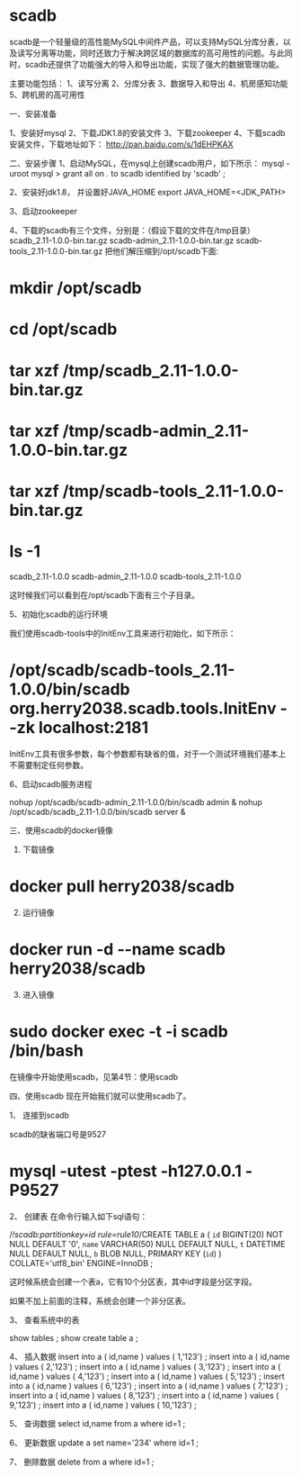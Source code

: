 # scadb

scadb是一个轻量级的高性能MySQL中间件产品，可以支持MySQL分库分表，以及读写分离等功能，同时还致力于解决跨区域的数据库的高可用性的问题。与此同时，scadb还提供了功能强大的导入和导出功能，实现了强大的数据管理功能。

主要功能包括：
1、读写分离
2、分库分表
3、数据导入和导出
4、机房感知功能
5、跨机房的高可用性




一、安装准备

1、安装好mysql
2、下载JDK1.8的安装文件
3、下载zookeeper
4、下载scadb安装文件，下载地址如下：
http://pan.baidu.com/s/1dEHPKAX


二、安装步骤
1、启动MySQL，在mysql上创建scadb用户，如下所示：
mysql -uroot 
mysql > grant all on *.* to scadb identified by 'scadb' ;

2、安装好jdk1.8， 并设置好JAVA_HOME
export JAVA_HOME=<JDK_PATH>

3、启动zookeeper

4、下载的scadb有三个文件，分别是：（假设下载的文件在/tmp目录）
scadb_2.11-1.0.0-bin.tar.gz
scadb-admin_2.11-1.0.0-bin.tar.gz
scadb-tools_2.11-1.0.0-bin.tar.gz
把他们解压缩到/opt/scadb下面:


# mkdir /opt/scadb
# cd /opt/scadb
# tar xzf /tmp/scadb_2.11-1.0.0-bin.tar.gz
# tar xzf /tmp/scadb-admin_2.11-1.0.0-bin.tar.gz
# tar xzf /tmp/scadb-tools_2.11-1.0.0-bin.tar.gz

# ls -1
scadb_2.11-1.0.0
scadb-admin_2.11-1.0.0
scadb-tools_2.11-1.0.0


这时候我们可以看到在/opt/scadb下面有三个子目录。

5、初始化scadb的运行环境

我们使用scadb-tools中的InitEnv工具来进行初始化，如下所示：
# /opt/scadb/scadb-tools_2.11-1.0.0/bin/scadb org.herry2038.scadb.tools.InitEnv --zk localhost:2181

InitEnv工具有很多参数，每个参数都有缺省的值，对于一个测试环境我们基本上不需要制定任何参数。

6、启动scadb服务进程

nohup /opt/scadb/scadb-admin_2.11-1.0.0/bin/scadb admin &
nohup /opt/scadb/scadb_2.11-1.0.0/bin/scadb server &


三、使用scadb的docker镜像

1. 下载镜像
# docker pull herry2038/scadb

2. 运行镜像
# docker run -d --name scadb herry2038/scadb 

3. 进入镜像
# sudo docker exec -t -i scadb /bin/bash

在镜像中开始使用scadb，见第4节：使用scadb

四、使用scadb
现在开始我们就可以使用scadb了。

1、 连接到scadb

scadb的缺省端口号是9527
# mysql -utest -ptest -h127.0.0.1 -P9527


2、 创建表
在命令行输入如下sql语句：

 /*!scadb:partitionkey=id rule=rule10*/CREATE TABLE a (
`id` BIGINT(20) NOT NULL DEFAULT '0',
`name` VARCHAR(50) NULL DEFAULT NULL,
`t` DATETIME NULL DEFAULT NULL,
`b` BLOB NULL,
PRIMARY KEY (`id`)
)
COLLATE='utf8_bin' ENGINE=InnoDB ;


这时候系统会创建一个表a，它有10个分区表，其中id字段是分区字段。

如果不加上前面的注释，系统会创建一个非分区表。

3、 查看系统中的表

show tables ;
show create table a ;

4、 插入数据
insert into a ( id,name ) values ( 1,'123') ;
insert into a ( id,name ) values ( 2,'123') ;
insert into a ( id,name ) values ( 3,'123') ;
insert into a ( id,name ) values ( 4,'123') ;
insert into a ( id,name ) values ( 5,'123') ;
insert into a ( id,name ) values ( 6,'123') ;
insert into a ( id,name ) values ( 7,'123') ;
insert into a ( id,name ) values ( 8,'123') ;
insert into a ( id,name ) values ( 9,'123') ;
insert into a ( id,name ) values ( 10,'123') ;

5、 查询数据
select id,name from a where id=1 ;

6、 更新数据
update a set name='234' where id=1 ;

7、 删除数据
delete from a where id=1 ;
